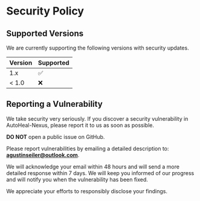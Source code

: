 # Security Policy

## Supported Versions

We are currently supporting the following versions with security updates.

| Version | Supported          |
| ------- | ------------------ |
| 1.x     | :white_check_mark: |
| < 1.0   | :x:                |

## Reporting a Vulnerability

We take security very seriously. If you discover a security vulnerability in AutoHeal-Nexus, please report it to us as soon as possible.

**DO NOT** open a public issue on GitHub.

Please report vulnerabilities by emailing a detailed description to: **agustinseiler@outlook.com**.

We will acknowledge your email within 48 hours and will send a more detailed response within 7 days. We will keep you informed of our progress and will notify you when the vulnerability has been fixed.

We appreciate your efforts to responsibly disclose your findings.
